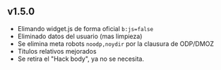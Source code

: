 ## v1.5.0

*   Elimando widget.js de forma oficial `b:js=false`
*   Eliminado datos del usuario (mas limpieza)
*   Se elimina meta robots `noodp,noydir` por la clausura de ODP/DMOZ
*   Titulos relativos mejorados
*   Se retira el "Hack body", ya no se necesita.